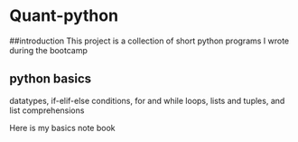 # Quant-python

##introduction
This project is a collection of short python programs I wrote during the bootcamp

## python basics
datatypes, if-elif-else conditions, for and while loops, lists and tuples, and list comprehensions

Here is my basics note book 
